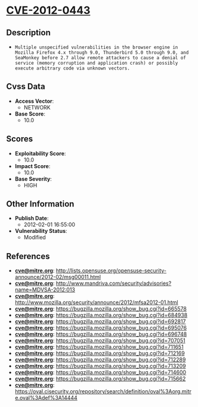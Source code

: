 
# [CVE-2012-0443](https://cve.mitre.org/cgi-bin/cvename.cgi?name=CVE-2012-0443)

## Description

- `Multiple unspecified vulnerabilities in the browser engine in Mozilla Firefox 4.x through 9.0, Thunderbird 5.0 through 9.0, and SeaMonkey before 2.7 allow remote attackers to cause a denial of service (memory corruption and application crash) or possibly execute arbitrary code via unknown vectors.`

## Cvss Data

- **Access Vector**:
  - NETWORK
- **Base Score**:
  - 10.0

## Scores

- **Exploitability Score**:
  - 10.0
- **Impact Score**:
  - 10.0
- **Base Severity**:
  - HIGH

## Other Information

- **Publish Date**:
  - 2012-02-01 16:55:00
- **Vulnerability Status**:
  - Modified

## References

- **cve@mitre.org**: http://lists.opensuse.org/opensuse-security-announce/2012-02/msg00011.html
- **cve@mitre.org**: http://www.mandriva.com/security/advisories?name=MDVSA-2012:013
- **cve@mitre.org**: http://www.mozilla.org/security/announce/2012/mfsa2012-01.html
- **cve@mitre.org**: https://bugzilla.mozilla.org/show_bug.cgi?id=665578
- **cve@mitre.org**: https://bugzilla.mozilla.org/show_bug.cgi?id=684938
- **cve@mitre.org**: https://bugzilla.mozilla.org/show_bug.cgi?id=692817
- **cve@mitre.org**: https://bugzilla.mozilla.org/show_bug.cgi?id=695076
- **cve@mitre.org**: https://bugzilla.mozilla.org/show_bug.cgi?id=696748
- **cve@mitre.org**: https://bugzilla.mozilla.org/show_bug.cgi?id=707051
- **cve@mitre.org**: https://bugzilla.mozilla.org/show_bug.cgi?id=711651
- **cve@mitre.org**: https://bugzilla.mozilla.org/show_bug.cgi?id=712169
- **cve@mitre.org**: https://bugzilla.mozilla.org/show_bug.cgi?id=712289
- **cve@mitre.org**: https://bugzilla.mozilla.org/show_bug.cgi?id=713209
- **cve@mitre.org**: https://bugzilla.mozilla.org/show_bug.cgi?id=714600
- **cve@mitre.org**: https://bugzilla.mozilla.org/show_bug.cgi?id=715662
- **cve@mitre.org**: https://oval.cisecurity.org/repository/search/definition/oval%3Aorg.mitre.oval%3Adef%3A14444
